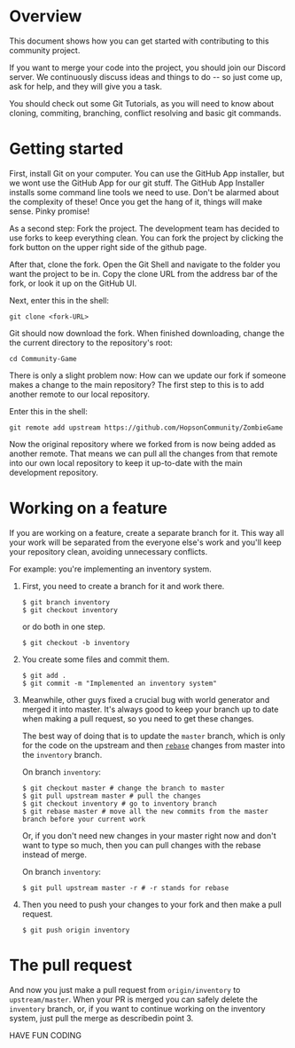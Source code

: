 # Overview

This document shows how you can get started with contributing to this community project.

If you want to merge your code into the project, you should join our Discord server.
We continuously discuss ideas and things to do -- so just come up, ask
for help, and they will give you a task.

You should check out some Git Tutorials, as you will need to know about
cloning, commiting, branching, conflict resolving and basic git commands.

# Getting started

First, install Git on your computer. You can use the GitHub App installer, but
we wont use the GitHub App for our git stuff. The GitHub App Installer installs
some command line tools we need to use. Don't be alarmed about the complexity of these!
Once you get the hang of it, things will make sense. Pinky promise!

As a second step: Fork the project. The development team has
decided to use forks to keep everything clean. You can fork the project by
clicking the fork button on the upper right side of the github page.

After that, clone the fork. Open the Git Shell and navigate to the folder you want
the project to be in. Copy the clone URL from the address bar of the fork,
or look it up on the GitHub UI.

Next, enter this in the shell:

`git clone <fork-URL>`

Git should now download the fork. When finished downloading, change the the current
directory to the repository's root:

`cd Community-Game`

There is only a slight problem now: How can we update our fork if someone makes
a change to the main repository?
The first step to this is to add another remote to our local repository.

Enter this in the shell:

`git remote add upstream https://github.com/HopsonCommunity/ZombieGame`

Now the original repository where we forked from is now being added as another
remote. That means we can pull all the changes from that remote into our own
local repository to keep it up-to-date with the main development repository.

# Working on a feature
If you are working on a feature, create a separate branch for it. This way all your work will be separated from the everyone else's work and you'll keep your repository clean, avoiding unnecessary conflicts.

For example: you're implementing an inventory system.

1.  First, you need to create a branch for it and work there.
    ```
    $ git branch inventory
    $ git checkout inventory
    ```
    or do both in one step.
    ```
    $ git checkout -b inventory
    ```

2.  You create some files and commit them.
    ```
    $ git add .
    $ git commit -m "Implemented an inventory system"
    ```

3.  Meanwhile, other guys fixed a crucial bug with world generator and merged it into master. It's always good to keep your branch up to date when making a pull request, so you need to get these changes.

    The best way of doing that is to update the `master` branch, which is only for the code on the upstream and then [`rebase`](https://git-scm.com/docs/git-rebase) changes from master into the `inventory` branch.

    On branch `inventory`:
    ```
    $ git checkout master # change the branch to master
    $ git pull upstream master # pull the changes
    $ git checkout inventory # go to inventory branch
    $ git rebase master # move all the new commits from the master branch before your current work
    ```

    Or, if you don't need new changes in your master right now and don't want to type so much, then you can pull changes with the rebase instead of merge.

    On branch `inventory`:
    ```
    $ git pull upstream master -r # -r stands for rebase
    ```

4.  Then you need to push your changes to your fork and then make a pull request.
    ```
    $ git push origin inventory
    ```

# The pull request

And now you just make a pull request from `origin/inventory` to `upstream/master`.
When your PR is merged you can safely delete the `inventory` branch, or, if you
want to continue working on the inventory system, just pull the merge as describedin point 3.

HAVE FUN CODING

